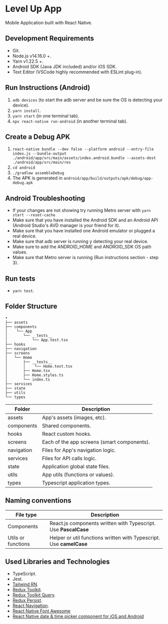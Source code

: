 # Level Up App

Mobile Application built with React Native.

## Development Requirements

- Git.
- Node.js v14.16.0 +.
- Yarn v1.22.5 +.
- Android SDK (Java JDK included) and/or iOS SDK.
- Text Editor (VSCode highly recommended with ESLint plug-in).

## Run Instructions (Android)
1. `adb devices` (to start the adb server and be sure the OS is detecting your device).
2. `yarn install`.
3. `yarn start` (in one terminal tab).
4. `npx react-native run-android`  (in another terminal tab).

## Create a Debug APK
1. `react-native bundle --dev false --platform android --entry-file index.js --bundle-output ./android/app/src/main/assets/index.android.bundle --assets-dest ./android/app/src/main/res`
2. `cd android`
3. `./gradlew assembleDebug`
4. The APK is generated in `android/app/build/outputs/apk/debug/app-debug.apk`

## Android Troubleshooting
- If your changes are not showing try running Metro server with `yarn start --reset-cache` 
- Make sure that you have installed the Android SDK and an Android API (Android Studio's AVD manager is your friend for it).
- Make sure that you have installed one Android emulator or plugged a real device.
- Make sure that adb server is running y detecting your real device.
- Make sure to add the ANDROID_HOME and ANDROID_SDK OS path values.
- Make sure that Metro server is running (Run instructions section - step 3).

## Run tests

- `yarn test`.

## Folder Structure

```
•
├── assets
├── components
│    └── App
│       └── __tests__
│           └── App.test.tsx
├── hooks
├── navigation
├── screens
│   └── Home
│       ├── __tests__
│       │    └── Home.test.tsx
│       ├── Home.tsx
│       ├── Home.styles.ts
│       └── index.ts
├── services   
├── state
├── utils
└── types
```

| Folder     | Description                                                        |
| ---------- | ------------------------------------------------------------------ |
| assets     | App's assets (images, etc).                                        |
| components | Shared components.                                                 |
| hooks      | React custom hooks.                                                |
| screens    | Each of the app screens (smart components).                        |
| navigation | Files for App's navigation logic.                                  |
| services   | Files for API calls logic.                                         |
| state      | Application global state files.                                    |
| utils      | App utils (functions or values).                                   |
| types      | Typescript application types.                                      |

## Naming conventions

| File type          | Description                                                         |
| ------------------ | ------------------------------------------------------------------- |
| Components         | React.js components written with Typescript. Use **PascalCase**     |
| Utils or functions | Helper or util functions written with Typescript. Use **camelCase** |

## Used Libraries and Technologies

- TypeScript.
- Jest.
- [Tailwind RN](https://github.com/vadimdemedes/tailwind-rn).
- [Redux Toolkit](https://redux-toolkit.js.org/).
- [Redux Toolkit Query](https://rtk-query-docs.netlify.app/).
- [Redux Persist](https://github.com/rt2zz/redux-persist).
- [React Navigation](https://reactnavigation.org/docs/getting-started).
- [React Native Font Awesome](https://www.npmjs.com/package/@fortawesome/react-native-fontawesome)
- [React Native date & time picker component for iOS and Android](https://reactnativeexample.com/react-native-date-time-picker-component-for-ios-and-android/)
